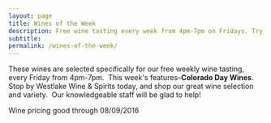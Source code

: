 ```yaml
---
layout: page
title: Wines of the Week
description: Free wine tasting every week from 4pm-7pm on Fridays. Try four different wines every week and find your next favorite bottle.
subtitle:
permalink: /wines-of-the-week/
---
```



These wines are selected specifically for our free weekly wine tasting, every Friday from 4pm-7pm. &nbsp;This week's features–**Colorado Day Wines**. Stop by Westlake Wine & Spirits today, and shop our great wine selection and variety. &nbsp;Our knowledgeable staff will be glad to help!

Wine pricing good through 08/09/2016